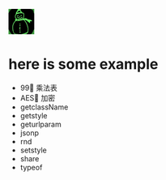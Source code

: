 ![img](https://github.com/studendzhoujun/jun/blob/master/static/img/txx.png)
# here is some example
- 99 乘法表
- AES 加密
- getclassName
- getstyle
- geturlparam
- jsonp
- rnd
- setstyle
- share
- typeof
